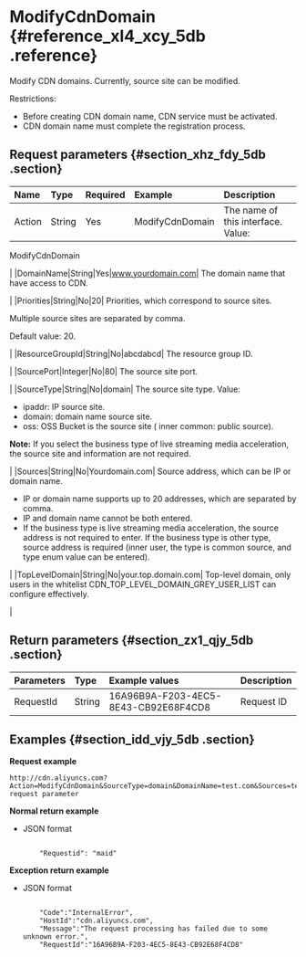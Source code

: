 # ModifyCdnDomain {#reference_xl4_xcy_5db .reference}

Modify CDN domains. Currently, source site can be modified.

Restrictions:

-   Before creating CDN domain name, CDN service must be activated.
-   CDN domain name must complete the registration process.

## Request parameters {#section_xhz_fdy_5db .section}

|Name|Type|Required|Example|Description|
|:---|:---|:-------|:------|:----------|
|Action|String|Yes|ModifyCdnDomain| The name of this interface. Value: 

 ModifyCdnDomain

 |
|DomainName|String|Yes|www.yourdomain.com| The domain name that have access to CDN.

 |
|Priorities|String|No|20| Priorities, which correspond to source sites.

 Multiple source sites are separated by comma. 

 Default value: 20.

 |
|ResourceGroupId|String|No|abcdabcd| The resource group ID.

 |
|SourcePort|Integer|No|80| The source site port.

 |
|SourceType|String|No|domain| The source site type. Value:

-   ipaddr: IP source site. 
-   domain: domain name source site.
-   oss: OSS Bucket is the source site \( inner common: public source\).

**Note:** If you select the business type of live streaming media acceleration, the source site and information are not required.

 |
|Sources|String|No|Yourdomain.com| Source address, which can be IP or domain name.

-   IP or domain name supports up to 20 addresses, which are separated by comma.
-   IP and domain name cannot be both entered.
-   If the business type is live streaming media acceleration, the source address is not required to enter. If the business type is other type, source address is required \(inner user, the type is common source, and type enum value can be entered\).

 |
|TopLevelDomain|String|No|your.top.domain.com| Top-level domain, only users in the whitelist CDN\_TOP\_LEVEL\_DOMAIN\_GREY\_USER\_LIST can configure effectively.

 |

## Return parameters {#section_zx1_qjy_5db .section}

|Parameters|Type|Example values|Description|
|:---------|:---|:-------------|:----------|
|RequestId|String|16A96B9A-F203-4EC5-8E43-CB92E68F4CD8|Request ID|

## Examples {#section_idd_vjy_5db .section}

**Request example**

```
http://cdn.aliyuncs.com?Action=ModifyCdnDomain&SourceType=domain&DomainName=test.com&Sources=test.com&Public request parameter
```

**Normal return example**

-   JSON format

    ```
    
        "Requestid": "maid"
    
    ```


**Exception return example**

-   JSON format

    ```
    
        "Code":"InternalError",
        "HostId":"cdn.aliyuncs.com",
        "Message":"The request processing has failed due to some unknown error.",
        "RequestId":"16A96B9A-F203-4EC5-8E43-CB92E68F4CD8"
    
    ```


